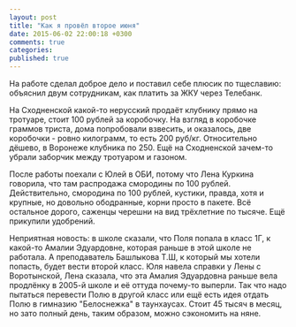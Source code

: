 ```yaml
---
layout: post
title: "Как я провёл второе июня"
date: 2015-06-02 22:00:18 +0300
comments: true
categories: 
published: true
---
```

На работе сделал доброе дело и поставил себе плюсик по тщеславию: объяснил двум сотрудникам, как платить за ЖКУ через Телебанк.

На Сходненской какой-то нерусский продаёт клубнику прямо на тротуаре, стоит 100 рублей за коробочку. На взгляд в коробочке граммов триста, дома попробовали взвесить, и оказалось, две коробочки - ровно килограмм, то есть 200 руб/кг. Относительно дёшево, в Воронеже клубника по 250. Ещё на Сходненской зачем-то убрали заборчик между тротуаром и газоном.

После работы поехали с Юлей в ОБИ, потому что Лена Куркина говорила, что там распродажа смородины по 100 рублей. Действительно, смородина по 100 рублей, кустики, правда, хотя и крупные, но довольно ободранные, корни просто в пакете. Всё остальное дорого, саженцы черешни на вид трёхлетние по тысяче. Ещё прикупили удобрений.

Неприятная новость: в школе сказали, что Поля попала в класс 1Г, к какой-то Амалии Эдуардовне, которая раньше в этой школе не работала. А преподаватель Башлыкова Т.Ш, к который мы хотели попасть, будет вести второй класс. Юля навела справки у Лены с Воротынской, Лена сказала, что эта Амалия Эдуардовна раньше вела продлёнку в 2005-й школе и её оттуда почему-то выперли. Так что надо пытаться перевести Полю в другой класс или ещё есть идея отдать Полю в гимназию "Белоснежка" в таунхаусах. Стоит 45 тысяч в месяц, но зато полный день, таким образом, можно сэкономить на няне.